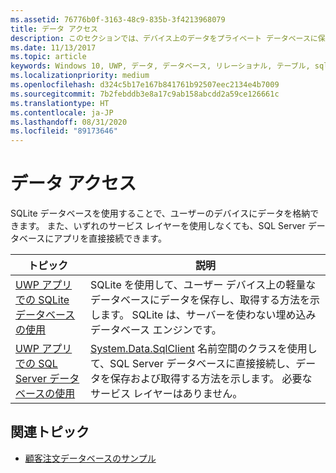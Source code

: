 ```yaml
---
ms.assetid: 76776b0f-3163-48c9-835b-3f4213968079
title: データ アクセス
description: このセクションでは、デバイス上のデータをプライベート データベースに保存する方法と、ユニバーサル Windows プラットフォーム (UWP) アプリでオブジェクト リレーショナル マッピングを使う方法について説明します。
ms.date: 11/13/2017
ms.topic: article
keywords: Windows 10, UWP, データ, データベース, リレーショナル, テーブル, sqlite
ms.localizationpriority: medium
ms.openlocfilehash: d324c5b17e167b841761b92507eec2134e4b7009
ms.sourcegitcommit: 7b2febddb3e8a17c9ab158abcdd2a59ce126661c
ms.translationtype: HT
ms.contentlocale: ja-JP
ms.lasthandoff: 08/31/2020
ms.locfileid: "89173646"
---
```

# <a name="data-access"></a>データ アクセス

SQLite データベースを使用することで、ユーザーのデバイスにデータを格納できます。 また、いずれのサービス レイヤーを使用しなくても、SQL Server データベースにアプリを直接接続できます。

| トピック | 説明|
|-------|------------|
| [UWP アプリでの SQLite データベースの使用](sqlite-databases.md) | SQLite を使用して、ユーザー デバイス上の軽量なデータベースにデータを保存し、取得する方法を示します。 SQLite は、サーバーを使わない埋め込みデータベース エンジンです。 |
| [UWP アプリでの SQL Server データベースの使用](sql-server-databases.md) | [System.Data.SqlClient](/dotnet/api/system.data.sqlclient) 名前空間のクラスを使用して、SQL Server データベースに直接接続し、データを保存および取得する方法を示します。 必要なサービス レイヤーはありません。 |

## <a name="related-topics"></a>関連トピック

* [顧客注文データベースのサンプル](https://github.com/Microsoft/Windows-appsample-customers-orders-database)